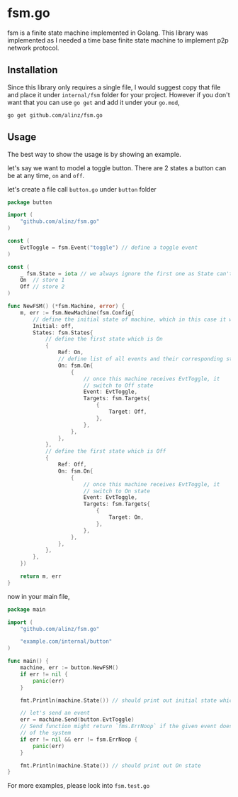 # fsm.go

fsm is a finite state machine implemented in Golang. This library was implemented as I needed a time base finite state machine to implement p2p network protocol.

## Installation

Since this library only requires a single file, I would suggest copy that file and place it under `internal/fsm` folder for your project. However if you don't want that you can use `go get` and add it under your `go.mod`,

```
go get github.com/alinz/fsm.go
```

## Usage

The best way to show the usage is by showing an example.

let's say we want to model a toggle button. There are 2 states a button can be at any time, `on` and `off`.

let's create a file call `button.go` under `button` folder

```go
package button

import (
	"github.com/alinz/fsm.go"
)

const (
	EvtToggle = fsm.Event("toggle") // define a toggle event
)

const (
	_ fsm.State = iota // we always ignore the first one as State can't be zero
	On  // store 1
	Off // store 2
)

func NewFSM() (*fsm.Machine, error) {
	m, err := fsm.NewMachine(fsm.Config{
		// define the initial state of machine, which in this case it would be Off
		Initial: off,
		States: fsm.States{
			// define the first state which is On
			{
				Ref: On,
				// define list of all events and their corresponding states
				On: fsm.On{
					{
						// once this machine receives EvtToggle, it
						// switch to Off state
						Event: EvtToggle,
						Targets: fsm.Targets{
							{
								Target: Off,
							},
						},
					},
				},
			},
			// define the first state which is Off
			{
				Ref: Off,
				On: fsm.On{
					{
						// once this machine receives EvtToggle, it
						// switch to On state
						Event: EvtToggle,
						Targets: fsm.Targets{
							{
								Target: On,
							},
						},
					},
				},
			},
		},
	})

	return m, err
}
```

now in your main file,

```go
package main

import (
	"github.com/alinz/fsm.go"

	"example.com/internal/button"
)

func main() {
	machine, err := button.NewFSM()
	if err != nil {
		panic(err)
	}

	fmt.Println(machine.State()) // should print out initial state which is Off

	// let's send an event
	err = machine.Send(button.EvtToggle)
	// Send function might return `fms.ErrNoop` if the given event doesn't change the state
	// of the system
	if err != nil && err != fsm.ErrNoop {
		panic(err)
	}

	fmt.Println(machine.State()) // should print out On state
}

```

For more examples, please look into `fsm.test.go`
